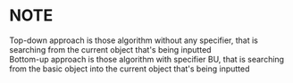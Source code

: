 # NOTE
Top-down approach is those algorithm without any specifier, that is searching from the
current object that's being inputted  
Bottom-up approach is those algorithm with specifier BU, that is searching from the 
basic object into the current object that's being inputted